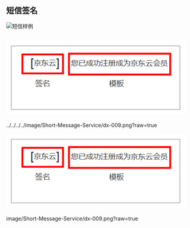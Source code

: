 ## 短信签名 <br>

![短信样例](https://github.com/jdcloudcom/cn/blob/cn-sl-duanxin/image/Short-Message-Service/dx-009.png?raw=true)<br><br>

![短信样例](../../../../image/Short-Message-Service/dx-009.png?raw=true)<br><br>
../../../../image/Short-Message-Service/dx-009.png?raw=true<br>
<br>
![短信样例](image/Short-Message-Service/dx-009.png?raw=true)<br><br>
image/Short-Message-Service/dx-009.png?raw=true